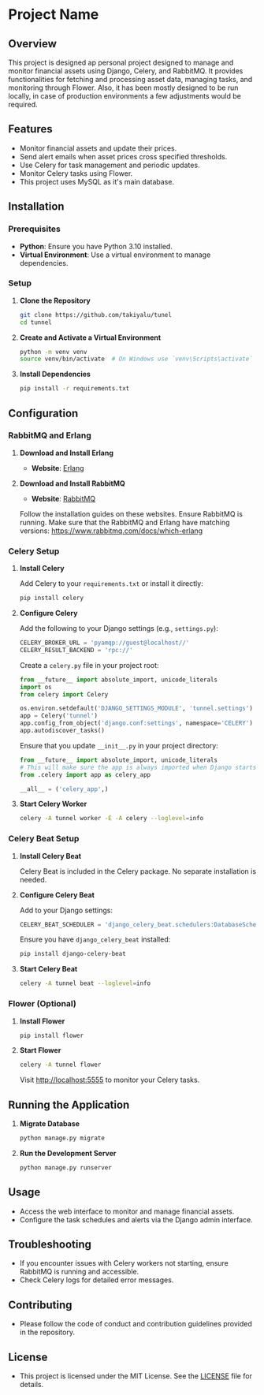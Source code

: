 # Project Name

## Overview

This project is designed ap personal project designed to manage and monitor financial assets using Django, Celery, and RabbitMQ.
It provides functionalities for fetching and processing asset data, managing tasks, and monitoring through Flower.
Also, it has been mostly designed to be run locally, in case of production environments a few adjustments would be required.

## Features

- Monitor financial assets and update their prices.
- Send alert emails when asset prices cross specified thresholds.
- Use Celery for task management and periodic updates.
- Monitor Celery tasks using Flower.
- This project uses MySQL as it's main database.

## Installation

### Prerequisites

- **Python**: Ensure you have Python 3.10 installed.
- **Virtual Environment**: Use a virtual environment to manage dependencies.

### Setup

1. **Clone the Repository**

   ```bash
   git clone https://github.com/takiyalu/tunel
   cd tunnel
   ```

2. **Create and Activate a Virtual Environment**

   ```bash
   python -m venv venv
   source venv/bin/activate  # On Windows use `venv\Scripts\activate`
   ```

3. **Install Dependencies**

   ```bash
   pip install -r requirements.txt
   ```

## Configuration

### RabbitMQ and Erlang

1. **Download and Install Erlang**

   - **Website**: [Erlang](https://www.erlang.org/downloads)

2. **Download and Install RabbitMQ**

   - **Website**: [RabbitMQ](https://www.rabbitmq.com/download.html)

   Follow the installation guides on these websites. Ensure RabbitMQ is running.
   Make sure that the RabbitMQ and Erlang have matching versions: https://www.rabbitmq.com/docs/which-erlang

### Celery Setup

1. **Install Celery**

   Add Celery to your `requirements.txt` or install it directly:

   ```bash
   pip install celery
   ```

2. **Configure Celery**

   Add the following to your Django settings (e.g., `settings.py`):

   ```python
   CELERY_BROKER_URL = 'pyamqp://guest@localhost//'
   CELERY_RESULT_BACKEND = 'rpc://'
   ```

   Create a `celery.py` file in your project root:

   ```python
   from __future__ import absolute_import, unicode_literals
   import os
   from celery import Celery

   os.environ.setdefault('DJANGO_SETTINGS_MODULE', 'tunnel.settings')
   app = Celery('tunnel')
   app.config_from_object('django.conf:settings', namespace='CELERY')
   app.autodiscover_tasks()
   ```

   Ensure that you update `__init__.py` in your project directory:

   ```python
   from __future__ import absolute_import, unicode_literals
   # This will make sure the app is always imported when Django starts so that shared_task will use this app.
   from .celery import app as celery_app

   __all__ = ('celery_app',)
   ```

3. **Start Celery Worker**

   ```bash
   celery -A tunnel worker -E -A celery --loglevel=info
   ```

### Celery Beat Setup

1. **Install Celery Beat**

   Celery Beat is included in the Celery package. No separate installation is needed.

2. **Configure Celery Beat**

   Add to your Django settings:

   ```python
   CELERY_BEAT_SCHEDULER = 'django_celery_beat.schedulers:DatabaseScheduler'
   ```

   Ensure you have `django_celery_beat` installed:

   ```bash
   pip install django-celery-beat
   ```

3. **Start Celery Beat**

   ```bash
   celery -A tunnel beat --loglevel=info
   ```

### Flower (Optional)

1. **Install Flower**

   ```bash
   pip install flower
   ```

2. **Start Flower**

   ```bash
   celery -A tunnel flower
   ```

   Visit [http://localhost:5555](http://localhost:5555) to monitor your Celery tasks.

## Running the Application

1. **Migrate Database**

   ```bash
   python manage.py migrate
   ```

2. **Run the Development Server**

   ```bash
   python manage.py runserver
   ```

## Usage

- Access the web interface to monitor and manage financial assets.
- Configure the task schedules and alerts via the Django admin interface.

## Troubleshooting

- If you encounter issues with Celery workers not starting, ensure RabbitMQ is running and accessible.
- Check Celery logs for detailed error messages.

## Contributing

- Please follow the code of conduct and contribution guidelines provided in the repository.

## License

- This project is licensed under the MIT License. See the [LICENSE](LICENSE) file for details.
